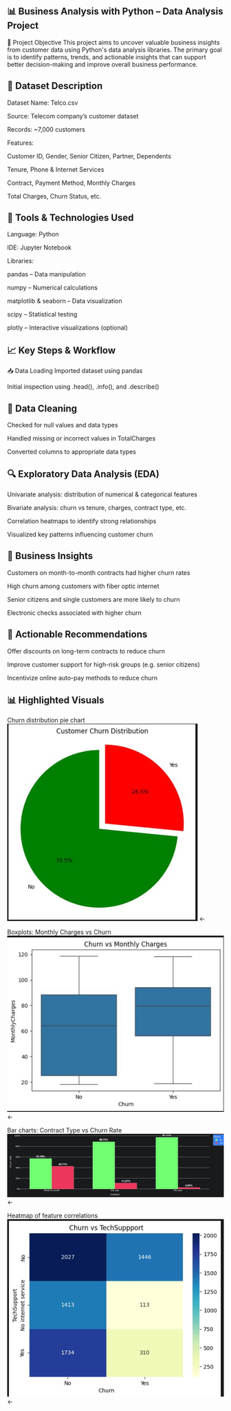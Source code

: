 ## 📊 Business Analysis with Python – Data Analysis Project
🧠 Project Objective
This project aims to uncover valuable business insights from customer data using Python's data analysis libraries. The primary goal is to identify patterns, trends, and actionable insights that can support better decision-making and improve overall business performance.

## 📂 Dataset Description
Dataset Name: Telco.csv

Source: Telecom company’s customer dataset

Records: ~7,000 customers

Features:

Customer ID, Gender, Senior Citizen, Partner, Dependents

Tenure, Phone & Internet Services

Contract, Payment Method, Monthly Charges

Total Charges, Churn Status, etc.

## 🔧 Tools & Technologies Used
Language: Python

IDE: Jupyter Notebook

Libraries:

pandas – Data manipulation

numpy – Numerical calculations

matplotlib & seaborn – Data visualization

scipy – Statistical testing

plotly – Interactive visualizations (optional)

## 📈 Key Steps & Workflow
📥 Data Loading
Imported dataset using pandas

Initial inspection using .head(), .info(), and .describe()

## 🧹 Data Cleaning
Checked for null values and data types

Handled missing or incorrect values in TotalCharges

Converted columns to appropriate data types

## 🔍 Exploratory Data Analysis (EDA)
Univariate analysis: distribution of numerical & categorical features

Bivariate analysis: churn vs tenure, charges, contract type, etc.

Correlation heatmaps to identify strong relationships

Visualized key patterns influencing customer churn

## 🧠 Business Insights
Customers on month-to-month contracts had higher churn rates

High churn among customers with fiber optic internet

Senior citizens and single customers are more likely to churn

Electronic checks associated with higher churn

## 📌 Actionable Recommendations
Offer discounts on long-term contracts to reduce churn

Improve customer support for high-risk groups (e.g. senior citizens)

Incentivize online auto-pay methods to reduce churn

## 📊 Highlighted Visuals
Churn distribution pie chart
![Churn pie](images/customerchurn.JPG) ← 

Boxplots: Monthly Charges vs Churn
![Churn BOX](images/Monthly.JPG) ← 

Bar charts: Contract Type vs Churn Rate
![Churn CONTRACT](images/Contract.JPG) ← 

Heatmap of feature correlations
![Churn CONTRACT](images/Feature.JPG) ← 



